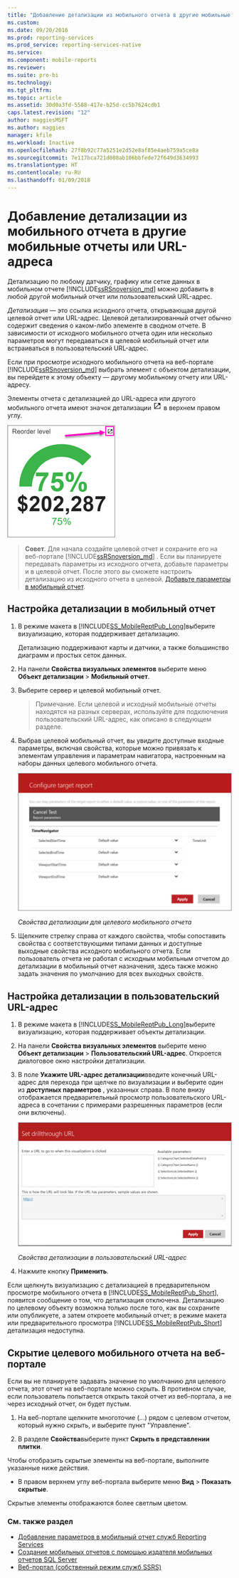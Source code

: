 ```yaml
---
title: "Добавление детализации из мобильного отчета в другие мобильные отчеты или URL-адреса | Документы Майкрософт"
ms.custom: 
ms.date: 09/20/2016
ms.prod: reporting-services
ms.prod_service: reporting-services-native
ms.service: 
ms.component: mobile-reports
ms.reviewer: 
ms.suite: pro-bi
ms.technology: 
ms.tgt_pltfrm: 
ms.topic: article
ms.assetid: 30d0a3fd-5588-417e-b25d-cc5b7624cdb1
caps.latest.revision: "12"
author: maggiesMSFT
ms.author: maggies
manager: kfile
ms.workload: Inactive
ms.openlocfilehash: 27f8b92c77a5251e2d52e8af85e4aeb759a5ce8a
ms.sourcegitcommit: 7e117bca721d008ab106bbfede72f649d3634993
ms.translationtype: HT
ms.contentlocale: ru-RU
ms.lasthandoff: 01/09/2018
---
```

# <a name="add-drillthrough-from-a-mobile-report-to-other-mobile-reports-or-urls"></a>Добавление детализации из мобильного отчета в другие мобильные отчеты или URL-адреса
Детализацию по любому датчику, графику или сетке данных в мобильном отчете [!INCLUDE[ssRSnoversion_md](../../includes/ssrsnoversion-md.md)] можно добавить в любой другой мобильный отчет или пользовательский URL-адрес. 

*Детализация*  — это ссылка исходного отчета, открывающая другой целевой отчет или URL-адрес. Целевой детализированный отчет обычно содержит сведения о каком-либо элементе в сводном отчете. В зависимости от исходного мобильного отчета один или несколько параметров могут передаваться в целевой мобильный отчет или встраиваться в пользовательский URL-адрес.  
  
Если при просмотре исходного мобильного отчета на веб-портале [!INCLUDE[ssRSnoversion_md](../../includes/ssrsnoversion-md.md)] выбрать элемент с объектом детализации, вы перейдете к этому объекту — другому мобильному отчету или URL-адресу.  

Элементы отчета с детализацией до URL-адреса или другого мобильного отчета имеют значок детализации ![mobile-report-drill-through-icon](../../reporting-services/mobile-reports/media/mobile-report-drill-through-icon.png) в верхнем правом углу.

![mobile-report-gauge-drill-through](../../reporting-services/mobile-reports/media/mobile-report-gauge-drill-through.png) 

>**Совет**. Для начала создайте целевой отчет и сохраните его на веб-портале [!INCLUDE[ssRSnoversion_md](../../includes/ssrsnoversion-md.md)] . Если вы планируете передавать параметры из исходного отчета, добавьте параметры и в целевой отчет. После этого вы сможете настроить детализацию из исходного отчета в целевой. [Добавьте параметры в мобильный отчет](../../reporting-services/mobile-reports/add-parameters-to-a-mobile-report-reporting-services.md).
 
## <a name="set-up-drillthrough-to-a-mobile-report"></a>Настройка детализации в мобильный отчет  

1. В режиме макета в [!INCLUDE[SS_MobileReptPub_Long](../../includes/ss-mobilereptpub-long.md)]выберите визуализацию, которая поддерживает детализацию.   

   Детализацию поддерживают карты и датчики, а также большинство диаграмм и простых сеток данных.
   
2. На панели **Свойства визуальных элементов** выберите меню **Объект детализации** > **Мобильный отчет**.  
3. Выберите сервер и целевой мобильный отчет.  

   >Примечание. Если целевой и исходный мобильные отчеты находятся на разных серверах, используйте для подключения пользовательский URL-адрес, как описано в следующем разделе.  
 
4. Выбрав целевой мобильный отчет, вы увидите доступные входные параметры, включая свойства, которые можно привязать к элементам управления и параметрам навигатора, настроенным на наборы данных целевого мобильного отчета.  

   ![mobile-report-drillthrough-target](../../reporting-services/mobile-reports/media/mobile-report-drillthrough-target.PNG)
   
   *Свойства детализации для целевого мобильного отчета*  
  
5. Щелкните стрелку справа от каждого свойства, чтобы сопоставить свойства с соответствующими типами данных и доступные выходные свойства исходного мобильного отчета. Если пользователь отчета не работал с исходным мобильным отчетом до детализации в мобильный отчет назначения, здесь также можно задать значения по умолчанию для всех выходных свойств.  
  
## <a name="set-up-a-drillthrough-to-a-custom-url"></a>Настройка детализации в пользовательский URL-адрес  
  
1. В режиме макета в [!INCLUDE[SS_MobileReptPub_Long](../../includes/ss-mobilereptpub-long.md)]выберите визуализацию, которая поддерживает объекты детализации.    
2. На панели **Свойства визуальных элементов** выберите меню **Объект детализации** > **Пользовательский URL-адрес**.  Откроется диалоговое окно настройки детализации.  
  
3. В поле **Укажите URL-адрес детализации**введите конечный URL-адрес для перехода при щелчке по визуализации и выберите один из **доступных параметров** , указанных справа. В поле внизу отображается предварительный просмотр пользовательского URL-адреса в сочетании с примерами разрешенных параметров (если они включены).  
  
   ![mobile-report-drillthrough-url](../../reporting-services/mobile-reports/media/mobile-report-drillthrough-url.PNG)
  
   *Свойства детализации в пользовательский URL-адрес*  
  
4. Нажмите кнопку **Применить**.  

  
Если щелкнуть визуализацию с детализацией в предварительном просмотре мобильного отчета в [!INCLUDE[SS_MobileReptPub_Short](../../includes/ss-mobilereptpub-short.md)], появится сообщение о том, что детализация отключена. Детализацию по целевому объекту возможна только после того, как вы сохраните или опубликуете, а затем откроете мобильный отчет; в режиме макета или предварительного просмотра [!INCLUDE[SS_MobileReptPub_Short](../../includes/ss-mobilereptpub-short.md)] детализация недоступна.  

## <a name="hide-a-target-mobile-report-on-the-web-portal"></a>Скрытие целевого мобильного отчета на веб-портале
Если вы не планируете задавать значение по умолчанию для целевого отчета, этот отчет на веб-портале можно скрыть. В противном случае, если пользователь попытается открыть такой отчет из веб-портала, а не через исходный отчет, он будет пустым.

1. На веб-портале щелкните многоточие (...) рядом с целевом отчетом, который нужно скрыть, и выберите пункт "Управление".

2. В разделе **Свойства**выберите пункт **Скрыть в представлении плитки**.

Чтобы отобразить скрытые элементы на веб-портале, выполните указанные ниже действия. 

* В правом верхнем углу веб-портала выберите меню **Вид** > **Показать скрытые**. 

Скрытые элементы отображаются более светлым цветом.
    
### <a name="see-also"></a>См. также раздел  
 
* [Добавление параметров в мобильный отчет служб Reporting Services](../../reporting-services/mobile-reports/add-parameters-to-a-mobile-report-reporting-services.md)
* [Создание мобильных отчетов с помощью издателя мобильных отчетов SQL Server](../../reporting-services/mobile-reports/create-mobile-reports-with-sql-server-mobile-report-publisher.md) 
* [Веб-портал (собственный режим служб SSRS)](../../reporting-services/web-portal-ssrs-native-mode.md)

